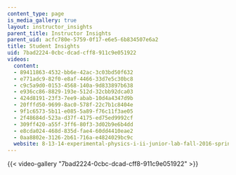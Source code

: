 ```yaml
---
content_type: page
is_media_gallery: true
layout: instructor_insights
parent_title: Instructor Insights
parent_uid: acfc780e-5759-0f17-e6e5-6b834507e6a2
title: Student Insights
uid: 7bad2224-0cbc-dcad-cff8-911c9e051922
videos:
  content:
  - 89411863-4532-bb6e-42ac-3c03bd50f632
  - e771adc9-82f0-e8af-4466-33d7e5c30bc8
  - c9c5a9d0-0153-4568-140a-9d833897b638
  - e936cc86-8829-193e-512d-32cbb92dca03
  - 424d8191-23f3-7ee9-abab-10d4a4347d9b
  - 20fffd50-9699-8ac0-578f-22c7b1c8404e
  - 9f1c6573-5b11-e085-5a89-f76c11f3ae05
  - 2f48684d-523a-d37f-4175-ed75ed9992cf
  - 309ff420-a55f-3ff6-80f3-3d02b9e6b4dd
  - e8cda024-468d-835d-fae4-60dd4410eae2
  - 0aa8802e-3126-2b61-716a-e4824029bc9c
  website: 8-13-14-experimental-physics-i-ii-junior-lab-fall-2016-spring-2017
---
```



{{< video-gallery "7bad2224-0cbc-dcad-cff8-911c9e051922" >}}

